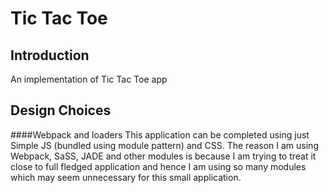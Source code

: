 # Tic Tac Toe

## Introduction
An implementation of Tic Tac Toe app

## Design Choices

####Webpack and loaders
This application can be completed using just Simple JS (bundled using module pattern) and CSS.
The reason I am using Webpack, SaSS, JADE and other modules is because I am trying to treat it
close to  full fledged application and hence I am using so many modules which may seem unnecessary
for this small application.

